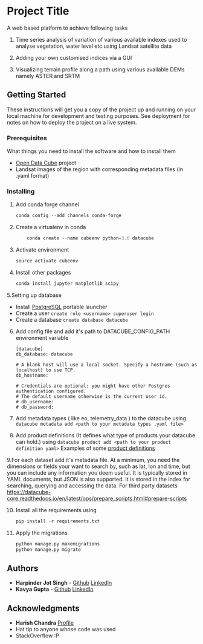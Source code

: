 # Project Title

A web based platform to achieve following tasks

1. Time series analysis of variation of various available indexes used to analyse vegetation, water level etc using Landsat satellite data

2. Adding your own customised indices via a GUI

3. Visualizing terrain profile along a path using various available DEMs namely ASTER and SRTM

## Getting Started

These instructions will get you a copy of the project up and running on your local machine for development and testing purposes. See deployment for notes on how to deploy the project on a live system.

### Prerequisites

What things you need to install the software and how to install them

* [Open Data Cube](https://datacube-core.readthedocs.io/en/latest/) project 
* Landsat images of the region with corresponding metadata files (in .yaml format)

### Installing

1. Add conda forge channel

    ```python
    conda config --add channels conda-forge
    ```

2. Create a virtualenv in conda

    ```python
        conda create --name cubeenv python=3.6 datacube
    ```

3. Activate environment

    ```python
    source activate cubeenv
    ```

4. Install other packages

    ```python
    conda install jupyter matplotlib scipy
    ```

5.Setting up database
* Install [PostgreSQL](https://sourceforge.net/projects/postgresqlportable/) portable launcher
* Create a user 
    `create role <username> superuser login`
* Create a database 
    `create database datacube`

6. Add config file and add it's path to DATACUBE_CONFIG_PATH environment variable
    
    ```
    [datacube]
    db_database: datacube

    # A blank host will use a local socket. Specify a hostname (such as localhost) to use TCP.
    db_hostname:

    # Credentials are optional: you might have other Postgres authentication configured.
    # The default username otherwise is the current user id.
    # db_username:
    # db_password:
    ```

7. Add metadata types ( like eo, telemetry_data ) to the datacube using `datacube metadata add <path to your metadata types .yaml file>`

8. Add product definitions (It defines what type of products your datacube can hold.) using `datacube product add <path to your product definition yaml>`
    Examples of some [product definitions](https://github.com/opendatacube/datacube-core/tree/develop/docs/config_samples/dataset_types)

9.For each dataset add it's metadata file. At a minimum, you need the dimensions or fields your want to search by, such as lat, lon and time, but you can include any information you deem useful.
It is typically stored in YAML documents, but JSON is also supported. It is stored in the index for searching, querying and accessing the data.
For third party datasets https://datacube-core.readthedocs.io/en/latest/ops/prepare_scripts.html#prepare-scripts

10. Install all the requirements using 
    ```python
    pip install -r requirements.txt
    ```

11. Apply the migrations

    ```python
    python manage.py makemigrations
    python manage.py migrate
    ```


## Authors

* **Harpinder Jot Singh** - [Github](https://github.com/HarpinderJotSingh) [LinkedIn](https://in.linkedin.com/in/harpinder-jot-singh-248b92155)
* **Kavya Gupta** - [Github](https://github.com/kavyagupta1107) [LinkedIn](https://in.linkedin.com/in/kavya-gupta-57530516b)

## Acknowledgments

* **Harish Chandra** [Profile](https://www.iirs.gov.in/Dr.Harish.C.Karnatak-profile) 
* Hat tip to anyone whose code was used
* StackOverflow :P


